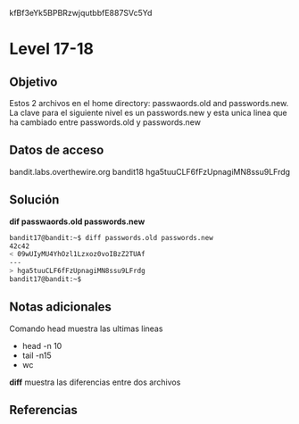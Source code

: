 kfBf3eYk5BPBRzwjqutbbfE887SVc5Yd

# Level 17-18
## Objetivo
Estos 2 archivos en el home directory: passwaords.old and passwords.new. La clave para el siguiente nivel es un passwords.new y esta unica linea que ha cambiado entre passwords.old y passwords.new

## Datos de acceso
bandit.labs.overthewire.org
bandit18
hga5tuuCLF6fFzUpnagiMN8ssu9LFrdg

## Solución
**dif passwaords.old passwords.new**

``` bash
bandit17@bandit:~$ diff passwords.old passwords.new
42c42
< 09wUIyMU4YhOzl1Lzxoz0voIBzZ2TUAf
---
> hga5tuuCLF6fFzUpnagiMN8ssu9LFrdg
bandit17@bandit:~$ 

```


## Notas adicionales
Comando head muestra las ultimas lineas

- head -n 10
- tail -n15
- wc

**diff** muestra las diferencias entre dos archivos

## Referencias